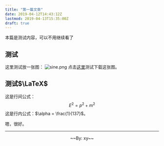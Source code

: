 ```yaml
---
title: "第一篇文章"
date: 2019-04-12T14:43:12Z
lastmod: 2019-04-13T15:35:00Z
draft: true
---
```


本篇是测试内容，可以不用继续看了

<!--more-->

## 测试

这里测试放一张图：
![sine.png](/blog/fig/sine.png)
点击[这里](/fig/sine.png)测试下载这张图。

## 测试$\LaTeX$

这是行间公式：
$$E^2 = p^2 + m^2$$
这是行内公式：$\alpha = \frac{1}{137}$。

嗯，很好。

---

<p style="text-align:center;">~~By: xy~~</p>
